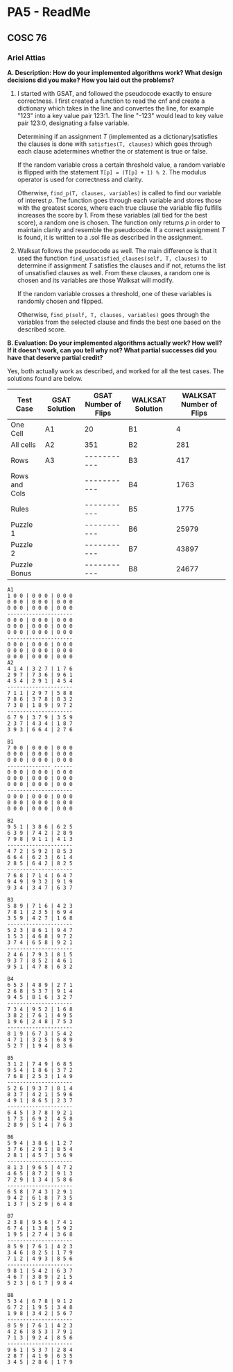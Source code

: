 # PA5 - ReadMe
## COSC 76
### Ariel Attias




**A. Description: How do your implemented algorithms work? What design decisions did you make? How you laid out the problems?**

1. I started with GSAT, and followed the pseudocode exactly to ensure correctness. I first created a function to read the cnf and create a dictionary which takes in the line and convertes the line, for example "123" into a key value pair 123:1. The line "-123" would lead to key value pair 123:0, designating a false variable. <p> Determining if an assignment *T* (implemented as a dictionary)satisfies the clauses is done with `satisfies(T, clauses)` which goes through each clause adetermines whether the or statement is true or false. <p> If the random variable cross a certain threshold value, a random variable is flipped with the statement `T[p] = (T[p] + 1) % 2`. The modulus operator is used for correctness and clarity. <p> Otherwise, `find_p(T, clauses, variables)` is called to find our variable of interest *p*. The function goes through each variable and stores those with the greatest scores, where each true clause the variable flip fulfills increases the score by 1. From these variables (all tied for the best score), a random one is chosen. The function only returns *p* in order to maintain clarity and resemble the pseudocode. If a correct assignment *T* is found, it is written to a .sol file as described in the assignment.

2. Walksat follows the pseudocode as well. The main difference is that it used the function `find_unsatisfied_clauses(self, T, clauses)` to determine if assignment *T* satisfies the clauses and if not, returns the list of unsatisfied clauses as well. From these clauses, a random one is chosen and its variables are those Walksat will modify. <p>If the random variable crosses a threshold, one of these variables is randomly chosen and flipped.<p> Otherwise, `find_p(self, T, clauses, variables)` goes through the variables from the selected clause and finds the best one based on the described score.


**B. Evaluation: Do your implemented algorithms actually work? How well? If it doesn’t work, can you tell why not? What partial successes did you have that deserve partial credit?** 

Yes, both actually work as described, and worked for all the test cases. The solutions found are below.

|  Test Case | GSAT Solution| GSAT Number of Flips |WALKSAT Solution     |  WALKSAT Number of Flips|
| ----------- | ----------- | ----------- | ----------- | ----------- |
| One Cell    | A1          | 20          | B1          |  4          |
| All cells   |  A2         | 351         | B2          | 281         |
| Rows        |  A3         | ----------- | B3          | 417         |
|Rows and Cols|             | ----------- | B4          | 1763        |
| Rules       |             | ----------- | B5          | 1775        |
| Puzzle 1    |             | ----------- | B6          | 25979       |
| Puzzle 2    |             | ----------- | B7          | 43897       |
| Puzzle Bonus|             | ----------- | B8          | 24677       |

    A1
    1 0 0 | 0 0 0 | 0 0 0 
    0 0 0 | 0 0 0 | 0 0 0 
    0 0 0 | 0 0 0 | 0 0 0 
    ---------------------
    0 0 0 | 0 0 0 | 0 0 0 
    0 0 0 | 0 0 0 | 0 0 0 
    0 0 0 | 0 0 0 | 0 0 0 
    ---------------------
    0 0 0 | 0 0 0 | 0 0 0 
    0 0 0 | 0 0 0 | 0 0 0 
    0 0 0 | 0 0 0 | 0 0 0 
    A2
    4 1 4 | 3 2 7 | 1 7 6 
    2 9 7 | 7 3 6 | 9 6 1 
    4 5 4 | 2 9 1 | 4 5 4 
    ---------------------
    7 1 1 | 2 9 7 | 5 8 8 
    7 8 6 | 3 7 8 | 8 3 2 
    7 3 8 | 1 8 9 | 9 7 2 
    ---------------------
    6 7 9 | 3 7 9 | 3 5 9 
    2 3 7 | 4 3 4 | 1 8 7 
    3 9 3 | 6 6 4 | 2 7 6 

    B1
    7 0 0 | 0 0 0 | 0 0 0 
    0 0 0 | 0 0 0 | 0 0 0 
    0 0 0 | 0 0 0 | 0 0 0 
    -------------- ------
    0 0 0 | 0 0 0 | 0 0 0 
    0 0 0 | 0 0 0 | 0 0 0 
    0 0 0 | 0 0 0 | 0 0 0 
    ---------------------
    0 0 0 | 0 0 0 | 0 0 0 
    0 0 0 | 0 0 0 | 0 0 0 
    0 0 0 | 0 0 0 | 0 0 0

    B2
    9 5 1 | 3 8 6 | 6 2 5 
    6 3 9 | 7 4 2 | 2 8 9 
    7 9 8 | 9 1 1 | 4 1 3 
    ---------------------
    4 7 2 | 5 9 2 | 8 5 3 
    6 6 4 | 6 2 3 | 6 1 4 
    2 8 5 | 6 4 2 | 8 2 5 
    ---------------------
    7 6 8 | 7 1 4 | 6 4 7 
    9 4 9 | 9 3 2 | 9 1 9 
    9 3 4 | 3 4 7 | 6 3 7 

    B3
    5 8 9 | 7 1 6 | 4 2 3 
    7 8 1 | 2 3 5 | 6 9 4 
    3 5 9 | 4 2 7 | 1 6 8 
    ---------------------
    5 2 3 | 8 6 1 | 9 4 7 
    1 5 3 | 4 6 8 | 9 7 2 
    3 7 4 | 6 5 8 | 9 2 1 
    ---------------------
    2 4 6 | 7 9 3 | 8 1 5 
    9 3 7 | 8 5 2 | 4 6 1 
    9 5 1 | 4 7 8 | 6 3 2 

    B4
    6 5 3 | 4 8 9 | 2 7 1 
    2 6 8 | 5 3 7 | 9 1 4 
    9 4 5 | 8 1 6 | 3 2 7 
    ---------------------
    7 3 4 | 9 5 2 | 1 6 8 
    3 8 2 | 7 6 1 | 4 9 5 
    1 9 6 | 2 4 8 | 7 5 3 
    ---------------------
    8 1 9 | 6 7 3 | 5 4 2 
    4 7 1 | 3 2 5 | 6 8 9 
    5 2 7 | 1 9 4 | 8 3 6 

    B5
    3 1 2 | 7 4 9 | 6 8 5 
    9 5 4 | 1 8 6 | 3 7 2 
    7 6 8 | 2 5 3 | 1 4 9 
    ---------------------
    5 2 6 | 9 3 7 | 8 1 4 
    8 3 7 | 4 2 1 | 5 9 6 
    4 9 1 | 8 6 5 | 2 3 7 
    ---------------------
    6 4 5 | 3 7 8 | 9 2 1 
    1 7 3 | 6 9 2 | 4 5 8 
    2 8 9 | 5 1 4 | 7 6 3 

    B6
    5 9 4 | 3 8 6 | 1 2 7 
    3 7 6 | 2 9 1 | 8 5 4 
    2 8 1 | 4 5 7 | 3 6 9 
    ---------------------
    8 1 3 | 9 6 5 | 4 7 2 
    4 6 5 | 8 7 2 | 9 1 3 
    7 2 9 | 1 3 4 | 5 8 6 
    ---------------------
    6 5 8 | 7 4 3 | 2 9 1 
    9 4 2 | 6 1 8 | 7 3 5 
    1 3 7 | 5 2 9 | 6 4 8 

    B7 
    2 3 8 | 9 5 6 | 7 4 1 
    6 7 4 | 1 3 8 | 5 9 2 
    1 9 5 | 2 7 4 | 3 6 8 
    ---------------------
    8 5 9 | 7 6 1 | 4 2 3 
    3 4 6 | 8 2 5 | 1 7 9 
    7 1 2 | 4 9 3 | 8 5 6 
    ---------------------
    9 8 1 | 5 4 2 | 6 3 7 
    4 6 7 | 3 8 9 | 2 1 5 
    5 2 3 | 6 1 7 | 9 8 4 

    B8 
    5 3 4 | 6 7 8 | 9 1 2 
    6 7 2 | 1 9 5 | 3 4 8 
    1 9 8 | 3 4 2 | 5 6 7 
    ---------------------
    8 5 9 | 7 6 1 | 4 2 3 
    4 2 6 | 8 5 3 | 7 9 1 
    7 1 3 | 9 2 4 | 8 5 6 
    ---------------------
    9 6 1 | 5 3 7 | 2 8 4 
    2 8 7 | 4 1 9 | 6 3 5 
    3 4 5 | 2 8 6 | 1 7 9 
